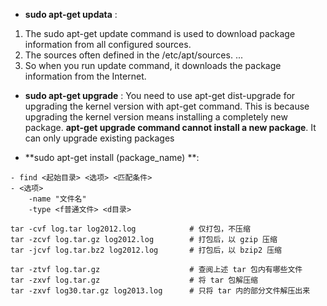 - **sudo apt-get updata** :
1.  The sudo apt-get update command is used to download package information from all configured sources.
2.  The sources often defined in the /etc/apt/sources. ...
3.  So when you run update command, it downloads the package information from the Internet.

- **sudo apt-get upgrade** : You need to use apt-get dist-upgrade for upgrading the kernel version with apt-get command. This is because upgrading the kernel version means installing a completely new package. **apt-get upgrade command cannot install a new package**. It can only upgrade existing packages

- **sudo apt-get install (package_name) **: 
~~~
- find <起始目录> <选项> <匹配条件>
- <选项> 
	-name "文件名"
	-type <f普通文件> <d目录>
~~~

```
tar -cvf log.tar log2012.log            # 仅打包，不压缩
tar -zcvf log.tar.gz log2012.log        # 打包后，以 gzip 压缩
tar -jcvf log.tar.bz2 log2012.log       # 打包后，以 bzip2 压缩

tar -ztvf log.tar.gz                    # 查阅上述 tar 包内有哪些文件
tar -zxvf log.tar.gz                    # 将 tar 包解压缩
tar -zxvf log30.tar.gz log2013.log      # 只将 tar 内的部分文件解压出来
```
